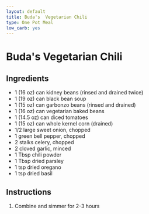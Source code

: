 ```yaml
---
layout: default
title: Buda's  Vegetarian Chili
type: One Pot Meal
low_carb: yes
---
```


# Buda's Vegetarian Chili

## Ingredients

- 1 (16 oz) can kidney beans (rinsed and drained twice)
- 1 (19 oz) can black bean soup
- 1 (15 oz) can garbonzo beans (rinsed and drained)
- 1 (16 oz) can vegetarian baked beans
- 1 (14.5 oz) can diced tomatoes
- 1 (15 oz) can whole kernel corn (drained)
- 1/2 large sweet onion, chopped
- 1 green bell pepper, chopped
- 2 stalks celery, chopped
- 2 cloved garlic, minced
- 1 Tbsp chili powder
- 1 Tbsp dried parsley
- 1 tsp dried oregano
- 1 tsp dried basil

## Instructions

1. Combine and simmer for 2-3 hours
 
